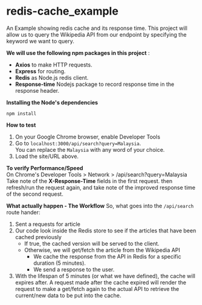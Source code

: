 
# redis-cache_example
An Example showing redis cache and its response time.
This project will allow us to query the Wikipedia API from our endpoint by specifying the keyword we want to query.


**We will use the following npm packages in this project** :

- **Axios** to make HTTP requests.
- **Express** for routing.
- **Redis** as Node.js redis client.
- **Response-time** Nodejs package to record response time in the response header.

**Installing the Node's dependencies**

    npm install
 

**How to test**
1. On your Google Chrome browser, enable Developer Tools
2. Go to  `localhost:3000/api/search?query=Malaysia`.  
You can replace the  `Malaysia`  with any word of your choice.
3. Load the site/URL above.

**To verify Performance/Speed**  
On Chrome's Developer Tools >  Network > /api/search?query=Malaysia
Take note of the **X-Response-Time** fields in the first request.
then refresh/run the request again, and take note of the improved response time of the second request.

**What actually happen - The Workflow**
So, what goes into the  `/api/search`  route hander:

1. Sent a requests for article
2. Our code look inside the Redis store to see if the articles that have been cached previously
    -   If true, the cached version will be served to the client.
    -   Otherwise, we will get/fetch the article from the Wikipedia API
        -   We cache the response from the API in Redis for a specific duration (5 minutes).
        -   We send a response to the user.
3. With the lifespan of 5 minutes (or what we have defined), the cache will expires after. A request made after the cache expired will render the request to make a get/fetch again to the actual API to retrieve the current/new data to be put into the cache.
